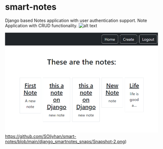 # smart-notes
Django based Notes application with user authentication support.
Note Application with CRUD functionality.
![alt text]((https://github.com/SOliyhan/smart-notes/blob/main/django_smartnotes_snaps/Snapshot-1.png)https://github.com/SOliyhan/smart-notes/blob/main/django_smartnotes_snaps/Snapshot-1.png)

![Alt text](https://github.com/SOliyhan/smart-notes/blob/main/django_smartnotes_snaps/Snapshot-2.png)https://github.com/SOliyhan/smart-notes/blob/main/django_smartnotes_snaps/Snapshot-2.png)
